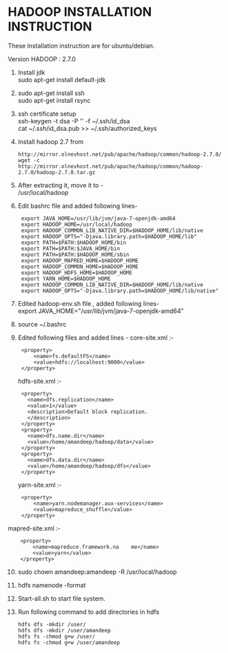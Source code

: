 
HADOOP INSTALLATION INSTRUCTION
===============================
These installation instruction are for ubuntu/debian.

Version HADOOP : 2.7.0

1. Install jdk  
	 sudo apt-get install default-jdk
	 
2. sudo apt-get install ssh  
   sudo apt-get install rsync
   
3. ssh certificate setup  
   ssh-keygen -t dsa -P '' -f ~/.ssh/id_dsa  
   cat ~/.ssh/id_dsa.pub >> ~/.ssh/authorized_keys  
   
4. Install hadoop 2.7 from 
   
	   http://mirror.olnevhost.net/pub/apache/hadoop/common/hadoop-2.7.0/  
	   wget -c http://mirror.olnevhost.net/pub/apache/hadoop/common/hadoop-2.7.0/hadoop-2.7.0.tar.gz

5. After extracting it, move it to -  
	/usr/local/hadoop
   
6. Edit bashrc file and added following lines- 

     	export JAVA_HOME=/usr/lib/jvm/java-7-openjdk-amd64
    	export HADOOP_HOME=/usr/local/hadoop
    	export HADOOP_COMMON_LIB_NATIVE_DIR=$HADOOP_HOME/lib/native
    	export HADOOP_OPTS="-Djava.library.path=$HADOOP_HOME/lib"
    	export PATH=$PATH:$HADOOP_HOME/bin
    	export PATH=$PATH:$JAVA_HOME/bin
    	export PATH=$PATH:$HADOOP_HOME/sbin
    	export HADOOP_MAPRED_HOME=$HADOOP_HOME
    	export HADOOP_COMMON_HOME=$HADOOP_HOME
    	export HADOOP_HDFS_HOME=$HADOOP_HOME
    	export YARN_HOME=$HADOOP_HOME
    	export HADOOP_COMMON_LIB_NATIVE_DIR=$HADOOP_HOME/lib/native
    	export HADOOP_OPTS="-Djava.library.path=$HADOOP_HOME/lib/native"
  	
7. Edited hadoop-env.sh file , added following lines-  
    export JAVA_HOME="/usr/lib/jvm/java-7-openjdk-amd64"

8. source ~/.bashrc

9. Edited following files and added lines -
    core-site.xml :-

	    <property>
	    	<name>fs.defaultFS</name>
	    	<value>hdfs://localhost:9000</value>
	    </property>
    
    hdfs-site.xml :-
    
	    <property>
	      <name>dfs.replication</name>
	      <value>1</value>
	      <description>Default block replication.
	      </description>
	    </property>
	    <property>
	      <name>dfs.name.dir</name>
	      <value>/home/amandeep/hadoop/data</value>
	    </property>
	    <property>
	      <name>dfs.data.dir</name>
	      <value>/home/amandeep/hadoop/dfs</value>
	    </property>

	yarn-site.xml :-

		<property>
			<name>yarn.nodemanager.aux-services</name>
			<value>mapreduce_shuffle</value>
		</property>

 mapred-site.xml :-
	
		<property>
			<name>mapreduce.framework.na	me</name>
			<value>yarn</value>
		</property>

10. sudo chown amandeep:amandeep -R /usr/local/hadoop

11. hdfs namenode -format

12. Start-all.sh to start file system.

13. Run following command to add directories in hdfs
		
		hdfs dfs -mkdir /user/
		hdfs dfs -mkdir /user/amandeep
		hdfs fs -chmod g+w /user/
		hdfs fs -chmod g+w /user/amandeep
